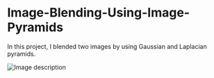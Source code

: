 # Image-Blending-Using-Image-Pyramids
In this project, I blended two images by using Gaussian and Laplacian pyramids.

![Image description](http://i.epvpimg.com/NpYfbab.png)

